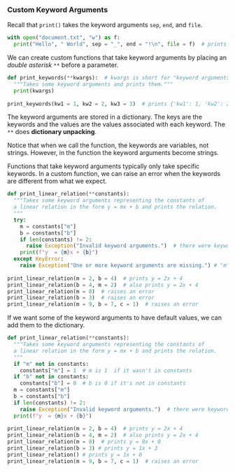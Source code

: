 ### Custom Keyword Arguments

Recall that `print()` takes the keyword arguments `sep`, `end`, and `file`.

```python
with open("document.txt", "w") as f:
  print("Hello", " World", sep = "_", end = "!\n", file = f)  # prints "Hello_World!" to document.txt
```

We can create custom functions that take keyword arguments by placing an *double asterisk* `**` before a parameter. 

```python
def print_keywords(**kwargs):  # kwargs is short for "keyword arguments."
  """Takes some keyword arguments and prints them."""
  print(kwargs)
  
print_keywords(kw1 = 1, kw2 = 2, kw3 = 3)  # prints {'kw1': 1, 'kw2': 2, 'kw3': 3}
```
The keyword arguments are stored in a dictionary. The keys are the keywords and the values are the values associated with each keyword. The `**` does **dictionary unpacking**.

Notice that when we call the function, the keywords are variables, not strings. However, in the function the keyword arguments become strings.

Functions that take keyword arguments typically only take specific keywords. In a custom function, we can raise an error when the keywords are different from what we expect.

```python
def print_linear_relation(**constants): 
  """Takes some keyword arguments representing the constants of 
  a linear relation in the form y = mx + b and prints the relation.
  """
  try:
    m = constants["m"]
    b = constants["b"]
    if len(constants) != 2:
      raise Exception("Invalid keyword arguments.")  # there were keywords other than "m" and "b" 
    print(f"y  = {m}x + {b}")
  except KeyError:
    raise Exception("One or more keyword arguments are missing.") # "m" and/or "b" are missing
  
print_linear_relation(m = 2, b = 4)  # prints y = 2x + 4
print_linear_relation(b = 4, m = 2)  # also prints y = 2x + 4
print_linear_relation(m = 8)  # raises an error 
print_linear_relation(b = 3)  # raises an error 
print_linear_relation(m = 9, b = 7, c = 1)  # raises an error 
```

If we want some of the keyword arguments to have default values, we can add them to the dictionary.

```python
def print_linear_relation(**constants):
  """Takes some keyword arguments representing the constants of 
  a linear relation in the form y = mx + b and prints the relation.
  """
  if "m" not in constants:
    constants["m"] = 1  # m is 1  if it wasn't in constants
  if "b" not in constants:
    constants["b"] = 0  # b is 0 if it's not in constants
  m = constants["m"]
  b = constants["b"]
  if len(constants) != 2:
    raise Exception("Invalid keyword arguments.")  # there were keywords other than "m" and "b" 
  print(f"y  = {m}x + {b}")
    
print_linear_relation(m = 2, b = 4)  # prints y = 2x + 4
print_linear_relation(b = 4, m = 2)  # also prints y = 2x + 4
print_linear_relation(m = 8)  # prints y = 8x + 0
print_linear_relation(b = 3) # prints y = 1x + 3
print_linear_relation() # prints y = 1x + 0
print_linear_relation(m = 9, b = 7, c = 1)  # raises an error 
```
